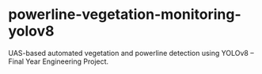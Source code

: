 # powerline-vegetation-monitoring-yolov8
UAS-based automated vegetation and powerline detection using YOLOv8 – Final Year Engineering Project.

